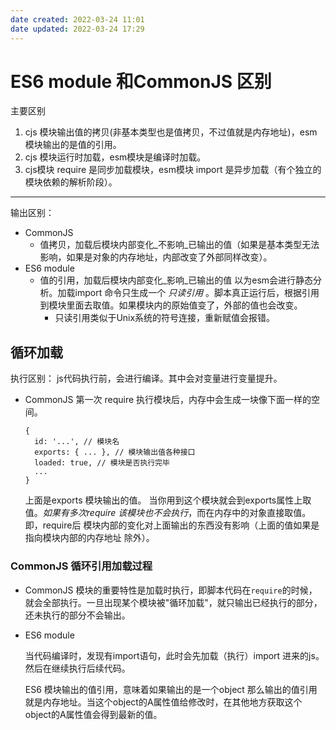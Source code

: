 ```yaml
---
date created: 2022-03-24 11:01
date updated: 2022-03-24 17:29
---
```


# ES6 module 和CommonJS 区别

主要区别

1. cjs 模块输出值的拷贝(非基本类型也是值拷贝，不过值就是内存地址)，esm模块输出的是值的引用。
2. cjs 模块运行时加载，esm模块是编译时加载。
3. cjs模块 require 是同步加载模块，esm模块 import 是异步加载（有个独立的模块依赖的解析阶段）。

---

输出区别：

- CommonJS
  - 值拷贝，加载后模块内部变化_不影响_已输出的值（如果是基本类型无法影响，如果是对象的内存地址，内部改变了外部同样改变）。
- ES6 module
  - 值的引用，加载后模块内部变化_影响_已输出的值 以为esm会进行静态分析。加载import 命令只生成一个 _只读引用_ 。脚本真正运行后，根据引用到模块里面去取值。如果模块内的原始值变了，外部的值也会改变。
    - 只读引用类似于Unix系统的符号连接，重新赋值会报错。

## 循环加载
执行区别：
js代码执行前，会进行编译。其中会对变量进行变量提升。

- CommonJS
  第一次 require 执行模块后，内存中会生成一块像下面一样的空间。

  ```
  {
    id: '...', // 模块名
    exports: { ... }, // 模块输出值各种接口
    loaded: true, // 模块是否执行完毕
    ...
  }
  ```

  上面是exports 模块输出的值。 当你用到这个模块就会到exports属性上取值。_如果有多次require 该模块也不会执行_，而在内存中的对象直接取值。 即，require后 模块内部的变化对上面输出的东西没有影响（上面的值如果是指向模块内部的内存地址 除外）。

### CommonJS 循环引用加载过程
- CommonJS 模块的重要特性是加载时执行，即脚本代码在`require`的时候，就会全部执行。一旦出现某个模块被"循环加载"，就只输出已经执行的部分，还未执行的部分不会输出。


- ES6 module

  当代码编译时，发现有import语句，此时会先加载（执行）import 进来的js。然后在继续执行后续代码。

  ES6 模块输出的值引用，意味着如果输出的是一个object 那么输出的值引用就是内存地址。当这个object的A属性值给修改时，在其他地方获取这个object的A属性值会得到最新的值。



